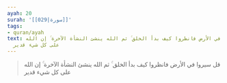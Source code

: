 ```yaml
---
ayah: 20
surah: '[[029|سورة]]'
tags:
- quran/ayah
text: قل سيروا في الأرض فانظروا كيف بدأ الخلق ۚ ثم الله ينشئ النشأة الآخرة ۚ إن الله
  على كل شيء قدير
---
```

> قل سيروا في الأرض فانظروا كيف بدأ الخلق ۚ ثم الله ينشئ النشأة الآخرة ۚ إن الله على كل شيء قدير
